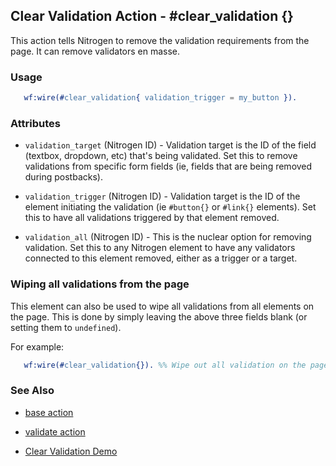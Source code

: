 
## Clear Validation Action - #clear_validation {}

This action tells Nitrogen to remove the validation requirements from the page.
It can remove validators en masse.

### Usage

```erlang
   wf:wire(#clear_validation{ validation_trigger = my_button }).

```

### Attributes

   * `validation_target` (Nitrogen ID) - Validation target is the ID of the
      field (textbox, dropdown, etc) that's being validated. Set this to remove
      validations from specific form fields (ie, fields that are being removed during
      postbacks).

   * `validation_trigger` (Nitrogen ID) - Validation target is the ID of the
      element initiating the validation (ie `#button{}` or `#link{}` elements). Set this
      to have all validations triggered by that element removed.

   * `validation_all` (Nitrogen ID) - This is the nuclear option for
      removing validation. Set this to any Nitrogen element to have any validators
      connected to this element removed, either as a trigger or a target.
### Wiping all validations from the page

This element can also be used to wipe all validations from all elements on the
page.  This is done by simply leaving the above three fields blank (or setting
them to `undefined`).

For example:

```erlang
   wf:wire(#clear_validation{}). %% Wipe out all validation on the page

```


### See Also

 *  [base action](./base.html)

 *  [validate action](./validate.html)

 *  [Clear Validation Demo](http://nitrogenproject.com/demos/clear_validation)
